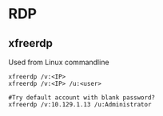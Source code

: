 # RDP

## xfreerdp
Used from Linux commandline
```
xfreerdp /v:<IP>
xfreerdp /v:<IP> /u:<user>

#Try default account with blank password?
xfreerdp /v:10.129.1.13 /u:Administrator
```
